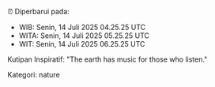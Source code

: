 ⏰ Diperbarui pada:
- WIB: Senin, 14 Juli 2025 04.25.25 UTC
- WITA: Senin, 14 Juli 2025 05.25.25 UTC
- WIT: Senin, 14 Juli 2025 06.25.25 UTC

Kutipan Inspiratif:
"The earth has music for those who listen."


Kategori: nature

